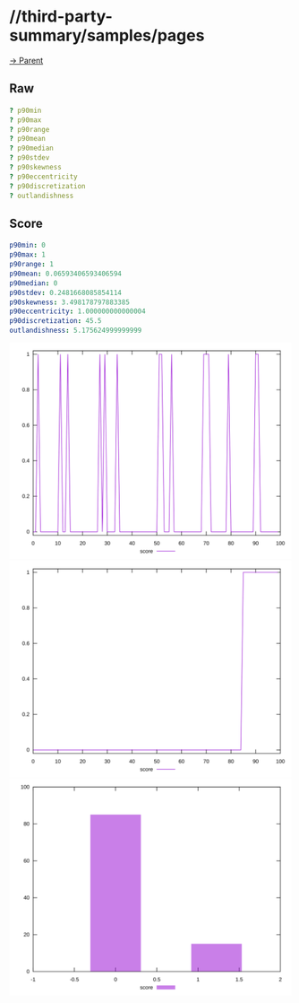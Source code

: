 
# //third-party-summary/samples/pages

[→ Parent](../..)


## Raw


```yaml
? p90min
? p90max
? p90range
? p90mean
? p90median
? p90stdev
? p90skewness
? p90eccentricity
? p90discretization
? outlandishness

```


## Score


```yaml
p90min: 0
p90max: 1
p90range: 1
p90mean: 0.06593406593406594
p90median: 0
p90stdev: 0.2481668085854114
p90skewness: 3.498178797883385
p90eccentricity: 1.000000000000004
p90discretization: 45.5
outlandishness: 5.175624999999999

```

![PLOT: score-values](./score/values.svg)![PLOT: score-sorted](./score/sorted.svg)![PLOT: score-histogram](./score/histogram.svg)